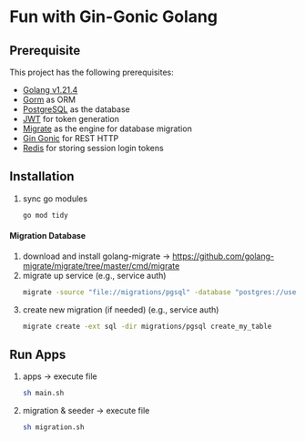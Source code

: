 # Fun with Gin-Gonic Golang

## Prerequisite

This project has the following prerequisites:

- [Golang v1.21.4](https://golang.org/doc/go1.21.4)
- [Gorm](https://gorm.io/) as ORM
- [PostgreSQL](https://www.postgresql.org/) as the database
- [JWT](https://jwt.io/) for token generation
- [Migrate](https://github.com/golang-migrate/migrate) as the engine for database migration
- [Gin Gonic](https://github.com/gin-gonic/gin) for REST HTTP
- [Redis](https://github.com/redis/go-redis) for storing session login tokens

## Installation

1. sync go modules 
   ```bash 
   go mod tidy 
   ```

#### Migration Database

1. download and install golang-migrate -> https://github.com/golang-migrate/migrate/tree/master/cmd/migrate
2. migrate up service (e.g., service auth) 
   ```bash
   migrate -source "file://migrations/pgsql" -database "postgres://username:pwd@localhost:5432/your_db?sslmode=disable&search_path=auth" up 
   ```
3. create new migration (if needed) (e.g., service auth)
   ```bash
   migrate create -ext sql -dir migrations/pgsql create_my_table
   ```

## Run Apps

1. apps -> execute file 
   ```bash
   sh main.sh
   ```
2. migration & seeder -> execute file
   ```bash
   sh migration.sh
   ```
